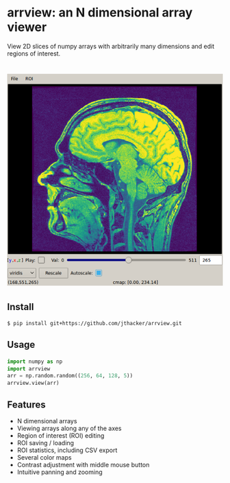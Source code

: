 # arrview: an N dimensional array viewer
View 2D slices of numpy arrays with arbitrarily many dimensions and edit regions of interest.

# ![arrview](docs/images/screenshot.png)

## Install
```bash
$ pip install git+https://github.com/jthacker/arrview.git
```

## Usage
```python
import numpy as np
import arrview
arr = np.random.random((256, 64, 128, 5))
arrview.view(arr)
```

## Features
* N dimensional arrays
* Viewing arrays along any of the axes
* Region of interest (ROI) editing
* ROI saving / loading
* ROI statistics, including CSV export
* Several color maps
* Contrast adjustment with middle mouse button
* Intuitive panning and zooming
